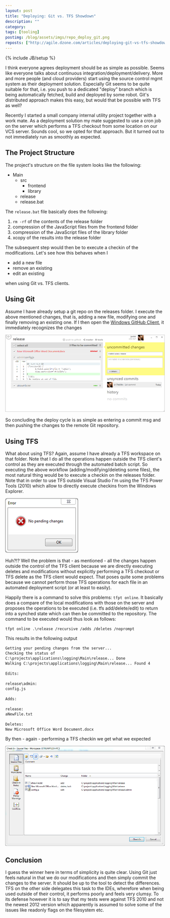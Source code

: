 ```yaml
---
layout: post
title: "Deploying: Git vs. TFS Showdown"
description: ""
category: 
tags: [tooling]
postimg: /blog/assets/imgs/repo_deploy_git.png
reposts: ["http://agile.dzone.com/articles/deploying-git-vs-tfs-showdown", "http://www.dotnetcodegeeks.com/2012/11/deploying-git-vs-tfs-showdown.html"]
---
```

{% include JB/setup %}

I think everyone agrees deployment should be as simple as possible. Seems like everyone talks about continuous integration/deployment/delivery. More and more people (and cloud providers) start using the source control mgmt system as their deployment solution. Especially Git seems to be quite suitable for that, i.e. you push to a dedicated "deploy" branch which is being automatically fetched, build and deployed by some robot. Git's distributed approach makes this easy, but would that be possible with TFS as well?

Recently I started a small company internal utility project together with a work mate. As a deployment solution my mate suggested to use a cron job on the server which performs a TFS checkout from some location on our VCS server. Sounds cool, so we opted for that approach. But it turned out to not immediately run as smoothly as expected.

## The Project Structure
The project's structure on the file system looks like the following:

<ul>
    <li>
        Main
        <ul>
            <li>
                src
                <ul>
                    <li>frontend</li>
                    <li>library</li>
                </ul>
            </li>
            <li>release</li>
            <li>release.bat</li>
        </ul>
    </li>
</ul>

The `release.bat` file basically does the following:

1. `rm -rf` of the contents of the release folder
2. compression of the JavaScript files from the frontend folder
3. compression of the JavaScript files of the library folder
4. xcopy of the results into the release folder

The subsequent step would then be to execute a checkin of the modifications. Let's see how this behaves when I 

- add a new file
- remove an existing
- edit an existing

when using Git vs. TFS clients.

## Using Git
Assume I have already setup a git repo on the releases folder. I execute the above mentioned changes, that is, adding a new file, modifying one and finally removing an existing one. If I then open the [Windows GitHub Client](http://windows.github.com), it immediately recognizes the changes

![](/blog/assets/imgs/repo_deploy_git.png)

So concluding the deploy cycle is as simple as entering a commit msg and then pushing the changes to the remote Git repository.

## Using TFS
What about using TFS? Again, assume I have already a TFS workspace on that folder. Note that I do all the operations happen outside the TFS client's control as they are executed through the automated batch script. So executing the above workflow (adding/modifying/deleting some files), the most natural thing would be to execute a checkin on the releases folder. Note that in order to use TFS outside Visual Studio I'm using the TFS Power Tools (2010) which allow to directly execute checkins from the Windows Explorer.

![](/blog/assets/imgs/repo_deploy_tfsnochanges.png)

Huh?!? Well the problem is that - as mentioned - all the changes happen outside the control of the TFS client because we are directly executing deletes and modifications without explicitly performing a TFS checkout or TFS delete as the TFS client would expect. That poses quite some problems because we cannot perform those TFS operations for each file in an automated deployment script (or at least to easily).

Happily there is a command to solve this problems: `tfpt online`. It basically does a compare of the local modifications with those on the server and proposes the operations to be executed (i.e. tfs add/delete/edit) to return into a synched state which can then be committed to the repository. The command to be executed would thus look as follows:

    tfpt online .\release /recursive /adds /deletes /noprompt

This results in the following output

    Getting your pending changes from the server...
    Checking the status of C:\projects\applications\logging\Main\release... Done
    Walking C:\projects\applications\logging\Main\release... Found 4

    Edits:

    release\admin:
    config.js

    Adds:

    release:
    aNewFile.txt

    Deletes:
    New Microsoft Office Word Document.docx

By then - again - performing a TFS checkin we get what we expected

![](/blog/assets/imgs/repo_deploy_tfschanges.png)

## Conclusion
I guess the winner here in terms of simplicity is quite clear. Using Git just feels natural in that we do our modifications and then simply commit the changes to the server. It should be up to the tool to detect the differences. TFS on the other side delegates this task to the IDEs, wherefore when being used outside of their control, it performs poorly and feels very clumsy. To its defense however it is to say that my tests were against TFS 2010 and not the newest 2012 version which apparently is assumed to solve some of the issues like readonly flags on the filesystem etc.

